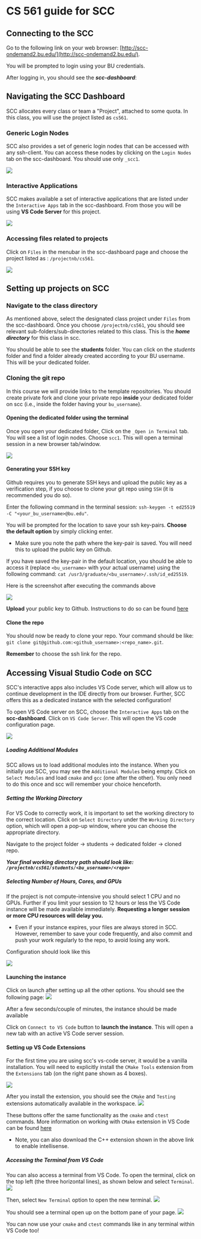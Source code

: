 # CS 561 guide for SCC

## Connecting to the SCC

Go to the following link on your web browser: [http://scc-ondemand2.bu.edu/](http://scc-ondemand2.bu.edu/).

You will be prompted to login using your BU credentials.

After logging in, you should see the **_scc-dashboard_**:

## Navigating the SCC Dashboard

SCC allocates every class or team a "Project", attached to some quota. In this class, you will use the project listed as `cs561`.

### Generic Login Nodes

SCC also provides a set of generic login nodes that can be accessed with any ssh-client. You can access these nodes by clicking on the
`Login Nodes` tab on the scc-dashboard. You should use only `_scc1`.

![](img/scc-login-nodes.png)

### Interactive Applications

SCC makes available a set of interactive applications that are listed under the `Interactive Apps` tab in the scc-dashboard.
From those you will be using **VS Code Server** for this project.

![](img/scc-interactive-apps.png)

### Accessing files related to projects

Click on `Files` in the menubar in the scc-dashboard page and choose the project listed as : `/projectnb/cs561`.

![](img/scc-current-projects.png)

## Setting up projects on SCC

### Navigate to the class directory

As mentioned above, select the designated class project under `Files` from the scc-dashboard.
Once you choose `/projectnb/cs561`, you should see relevant sub-folders/sub-directories related to this class.
This is the **_home directory_** for this class in scc.

You should be able to see the **students** folder. You can click on the _students_ folder and find a folder already created according
to your BU username. This will be your dedicated folder.

### Cloning the git repo

In this course we will provide links to the template repositories. You should create private fork and clone your private repo
**inside** your dedicated folder on scc (i.e., inside the folder having your `bu_username`).

#### Opening the dedicated folder using the terminal

Once you open your dedicated folder, Click on the `_Open in Terminal` tab. You will see a list of login nodes. Choose `scc1`.
This will open a terminal session in a new browser tab/window.

![](img/scc-open-terminal.png)

#### Generating your SSH key

Github requires you to generate SSH keys and upload the public key as a verification step, if you choose to clone your git repo using
`SSH` (it is recommended you do so).

Enter the following command in the terminal session:
`ssh-keygen -t ed25519 -C "<your_bu_username>@bu.edu"`.

You will be prompted for the location to save your ssh key-pairs. **Choose the default option** by simply clicking enter.

- Make sure you note the path where the key-pair is saved. You will need this to upload the public key on Github.

If you have saved the key-pair in the default location, you should be able to access it (replace `<bu_username>` with your actual username) using the following command:
`cat /usr3/graduate/<bu_username>/.ssh/id_ed25519`.

Here is the screenshot after executing the commands above

![](img/scc-ssh-key.png)

**Upload** your public key to Github. Instructions to do so can be found [here](https://docs.github.com/en/authentication/connecting-to-github-with-ssh/adding-a-new-ssh-key-to-your-github-account#adding-a-new-ssh-key-to-your-account)

#### Clone the repo

You should now be ready to clone your repo. Your command should be like: `git clone git@github.com:<github_username>:<repo_name>.git`.

**Remember** to choose the ssh link for the repo.

## Accessing Visual Studio Code on SCC

SCC's interactive apps also includes VS Code server, which will allow us to continue development in the IDE directly from our browser. Further, SCC offers this as a dedicated instance with the selected configuration!

To open VS Code server on SCC, choose the `Interactive Apps` tab on the **scc-dashboard**. Click on `VS Code Server`. This will open the VS code configuration page.

![](img/scc-interactive-apps.png)

##### Loading Additional Modules

SCC allows us to load additional modules into the instance. When you initially use SCC, you may see the `Additional Modules` being empty. Click on `Select Modules` and load `cmake` and `gcc` (one after the other). You only need to do this once and scc will remember your choice henceforth.

##### Setting the Working Directory

For VS Code to correctly work, it is important to set the working directory to the correct location. Click on `Select Directory` under the `Working Directory` option, which will open a pop-up window, where you can choose the appropriate directory.

Navigate to the project folder -> students -> dedicated folder -> cloned repo.

**_Your final working directory path should look like: `/projectnb/cs561/students/<bu_username>/<repo>`_**

##### Selecting Number of Hours, Cores, and GPUs

If the project is not compute-intensive you should select 1 CPU and no GPUs. Further if you limit your session to 12 hours or less the VS Code instance will be made available immediately.
**Requesting a longer session or more CPU resources will delay you.**

- Even if your instance expires, your files are always stored in SCC. However, remember to save your code frequently, and also commit and push your work regularly to the repo, to avoid losing any work.

Configuration should look like this

![](img/scc-vs-code-setup.png)

#### Launching the instance

Click on launch after setting up all the other options. You should see the following page:
![](img/scc-vscode-session.png)

After a few seconds/couple of minutes, the instance should be made available

Click on `Connect to VS Code` button to **launch the instance**. This will open a new tab with an active VS Code server session.

#### Setting up VS Code Extensions

For the first time you are using scc's vs-code server, it would be a vanilla installation. You will need to explicitly install the `CMake Tools` extension from the `Extensions` tab (on the right pane shown as 4 boxes).

![](img/scc-vscode-cmake-install.png)

After you install the extension, you should see the `CMake` and `Testing` extensions automatically available in the workspace.
![](img/scc-vscode-cmake-after-install.png)

These buttons offer the same functionality as the `cmake` and `ctest` commands. More information on working with `CMake` extension in VS Code can be found [here](https://code.visualstudio.com/docs/cpp/CMake-linux)

- Note, you can also download the C++ extension shown in the above link to enable intellisense.

##### Accessing the Terminal from VS Code

You can also access a terminal from VS Code. To open the terminal, click on the top left (the three horizontal lines), as shown below and select `Terminal`.
![](img/scc-vscode-terminal-1.png)

Then, select `New Terminal` option to open the new terminal.
![](img/scc-open-vscode-terminal.png)

You should see a terminal open up on the bottom pane of your page.
![](img/scc-vscode-terminal.png)

You can now use your `cmake` and `ctest` commands like in any terminal within VS Code too!